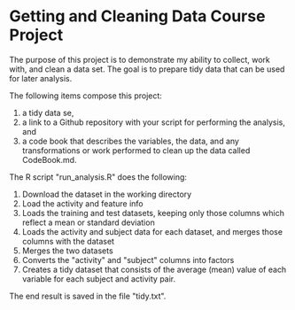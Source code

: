 # Getting and Cleaning Data Course Project

The purpose of this project is to demonstrate my ability to collect, work with, and clean a data set. The goal is to prepare tidy data that can be used for later analysis. 

The following items compose this project:
1) a tidy data se, 
2) a link to a Github repository with your script for performing the analysis, and 
3) a code book that describes the variables, the data, and any transformations or work performed to clean up the data called CodeBook.md. 


The R script "run_analysis.R" does the following:

1. Download the dataset in the working directory
2. Load the activity and feature info
3. Loads the training and test datasets, keeping only those columns which
   reflect a mean or standard deviation
4. Loads the activity and subject data for each dataset, and merges those
   columns with the dataset
5. Merges the two datasets
6. Converts the "activity" and "subject" columns into factors
7. Creates a tidy dataset that consists of the average (mean) value of each
   variable for each subject and activity pair.

The end result is saved in the file "tidy.txt".

